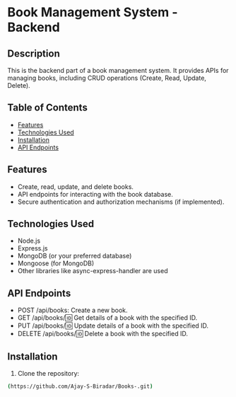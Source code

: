 # Book Management System - Backend

## Description

This is the backend part of a book management system. It provides APIs for managing books, including CRUD operations (Create, Read, Update, Delete).

## Table of Contents

- [Features](#features)
- [Technologies Used](#technologies-used)
- [Installation](#installation)
- [API Endpoints](#api-endpoints)

## Features

- Create, read, update, and delete books.
- API endpoints for interacting with the book database.
- Secure authentication and authorization mechanisms (if implemented).

## Technologies Used

- Node.js
- Express.js
- MongoDB (or your preferred database)
- Mongoose (for MongoDB)
- Other libraries like async-express-handler are used


## API Endpoints
- POST /api/books: Create a new book.
- GET /api/books/:id: Get details of a book with the specified ID.
- PUT /api/books/:id: Update details of a book with the specified ID.
- DELETE /api/books/:id: Delete a book with the specified ID.

## Installation

1. Clone the repository:

```bash
(https://github.com/Ajay-S-Biradar/Books-.git)

